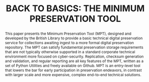 ---
abstract: 'This paper presents the Minimum Preservation Tool (MPT), designed and developed
  by the British Library to provide a basic technical digital preservation service
  for collections awaiting ingest to a more formal digital preservation repository.
  The MPT can satisfy fundamental preservation storage requirements that are not typically
  otherwise supported in a standard corporate technical environment more focused on
  cyber-security. Replication, checksum generation and validation, and regular reporting
  are all key features of the MPT, written as a set of Python Utilities and freely
  available on Github. MPT is an entry-level tool that lowers the bar for early participation
  in preservation endeavors, in contrast with larger scale and more expensive, complex
  end-to-end technical solutions.

  '
creators:
- Pennock, Maureen
- Beaman, John
- May, Peter
- Davies, Kevin
date: null
document_url: https://services.phaidra.univie.ac.at/api/object/o:1424906/download
grand_parent: iPRES
institutions:
- British Library
keywords:
- minimum preservation tool
- checksums
- integrity
- replication
- accessibility
- open source
- file preservation
- risk reduction
- assurance
landing_page_url: https://phaidra.univie.ac.at/o:1424906
language: eng
layout: publication
license: CC BY 4.0 International
notes_url: null
parent: iPRES 2021
publication_type: paper
size: 338549
slides_url: null
source_name: iPRES
stream_url: null
title: 'BACK TO BASICS: THE MINIMUM PRESERVATION TOOL'
year: 2021
---